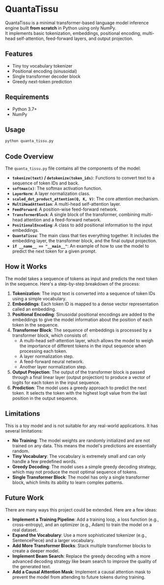 # QuantaTissu

QuantaTissu is a minimal transformer-based language model inference engine built **from scratch** in Python using only NumPy.  
It implements basic tokenization, embeddings, positional encoding, multi-head self-attention, feed-forward layers, and output projection.

## Features

- Tiny toy vocabulary tokenizer
- Positional encoding (sinusoidal)
- Single transformer decoder block
- Greedy next-token prediction

## Requirements

- Python 3.7+
- NumPy

## Usage

```bash
python quanta_tissu.py
```

## Code Overview

The `quanta_tissu.py` file contains all the components of the model:

-   **`tokenize(text)` / `detokenize(token_ids)`**: Functions to convert text to a sequence of token IDs and back.
-   **`softmax(x)`**: The softmax activation function.
-   **`LayerNorm`**: A layer normalization class.
-   **`scaled_dot_product_attention(Q, K, V)`**: The core attention mechanism.
-   **`MultiHeadAttention`**: A multi-head self-attention layer.
-   **`FeedForward`**: A position-wise feed-forward network.
-   **`TransformerBlock`**: A single block of the transformer, combining multi-head attention and a feed-forward network.
-   **`PositionalEncoding`**: A class to add positional information to the input embeddings.
-   **`QuantaTissu`**: The main class that ties everything together. It includes the embedding layer, the transformer block, and the final output projection.
-   **`if __name__ == "__main__"`**: An example of how to use the model to predict the next token for a given prompt.

## How it Works

The model takes a sequence of tokens as input and predicts the next token in the sequence. Here's a step-by-step breakdown of the process:

1.  **Tokenization**: The input text is converted into a sequence of token IDs using a simple vocabulary.
2.  **Embeddings**: Each token ID is mapped to a dense vector representation called an embedding.
3.  **Positional Encoding**: Sinusoidal positional encodings are added to the embeddings to give the model information about the position of each token in the sequence.
4.  **Transformer Block**: The sequence of embeddings is processed by a transformer block, which consists of:
    *   A multi-head self-attention layer, which allows the model to weigh the importance of different tokens in the input sequence when processing each token.
    *   A layer normalization step.
    *   A feed-forward neural network.
    *   Another layer normalization step.
5.  **Output Projection**: The output of the transformer block is passed through a final linear layer (output projection) to produce a vector of logits for each token in the input sequence.
6.  **Prediction**: The model uses a greedy approach to predict the next token. It selects the token with the highest logit value from the last position in the output sequence.

## Limitations

This is a toy model and is not suitable for any real-world applications. It has several limitations:

-   **No Training**: The model weights are randomly initialized and are not trained on any data. This means the model's predictions are essentially random.
-   **Tiny Vocabulary**: The vocabulary is extremely small and can only handle a few predefined words.
-   **Greedy Decoding**: The model uses a simple greedy decoding strategy, which may not produce the most optimal sequence of tokens.
-   **Single Transformer Block**: The model has only a single transformer block, which limits its ability to learn complex patterns.

## Future Work

There are many ways this project could be extended. Here are a few ideas:

-   **Implement a Training Pipeline**: Add a training loop, a loss function (e.g., cross-entropy), and an optimizer (e.g., Adam) to train the model on a real dataset.
-   **Expand the Vocabulary**: Use a more sophisticated tokenizer (e.g., SentencePiece) and a larger vocabulary.
-   **Add More Transformer Blocks**: Stack multiple transformer blocks to create a deeper model.
-   **Implement Beam Search**: Replace the greedy decoding with a more advanced decoding strategy like beam search to improve the quality of the generated text.
-   **Add a Causal Attention Mask**: Implement a causal attention mask to prevent the model from attending to future tokens during training.
